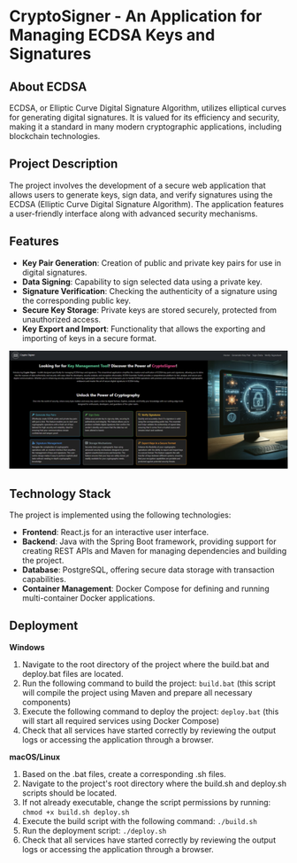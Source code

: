 # CryptoSigner - An Application for Managing ECDSA Keys and Signatures

## About ECDSA
ECDSA, or Elliptic Curve Digital Signature Algorithm, utilizes elliptical curves for generating digital signatures. It is valued for its efficiency and security, making it a standard in many modern cryptographic applications, including blockchain technologies.

## Project Description
The project involves the development of a secure web application that allows users to generate keys, sign data, and verify signatures using the ECDSA (Elliptic Curve Digital Signature Algorithm). The application features a user-friendly interface along with advanced security mechanisms.

## Features
- **Key Pair Generation**: Creation of public and private key pairs for use in digital signatures.
- **Data Signing**: Capability to sign selected data using a private key.
- **Signature Verification**: Checking the authenticity of a signature using the corresponding public key.
- **Secure Key Storage**: Private keys are stored securely, protected from unauthorized access.
- **Key Export and Import**: Functionality that allows the exporting and importing of keys in a secure format.

![Main dashboard](/images/landingpage.png)

## Technology Stack
The project is implemented using the following technologies:
- **Frontend**: React.js for an interactive user interface.
- **Backend**: Java with the Spring Boot framework, providing support for creating REST APIs and Maven for managing dependencies and building the project.
- **Database**: PostgreSQL, offering secure data storage with transaction capabilities.
- **Container Management**: Docker Compose for defining and running multi-container Docker applications.

## Deployment
**Windows** 
1. Navigate to the root directory of the project where the build.bat and deploy.bat files are located.
2. Run the following command to build the project: `build.bat` (this script will compile the project using Maven and prepare all necessary components)
3. Execute the following command to deploy the project: `deploy.bat` (this will start all required services using Docker Compose)
4. Check that all services have started correctly by reviewing the output logs or accessing the application through a browser.

**macOS/Linux**
1. Based on the .bat files, create a corresponding .sh files.
2. Navigate to the project's root directory where the build.sh and deploy.sh scripts should be located.
3. If not already executable, change the script permissions by running: `chmod +x build.sh deploy.sh`
4. Execute the build script with the following command: `./build.sh`
5. Run the deployment script: `./deploy.sh`
6. Check that all services have started correctly by reviewing the output logs or accessing the application through a browser.
